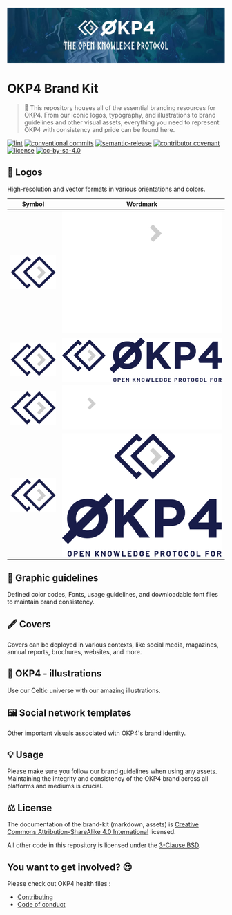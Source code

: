 [![okp4 github banner](https://raw.githubusercontent.com/okp4/.github/main/profile/static/okp4-banner-v2.webp)](https://okp4.network)

# OKP4 Brand Kit

> 🎨 This repository houses all of the essential branding resources for OKP4. From our iconic logos, typography, and illustrations to brand guidelines and other visual assets, everything you need to represent OKP4 with consistency and pride can be found here.

[![lint](https://img.shields.io/github/actions/workflow/status/okp4/template-oss/lint.yml?branch=main&label=lint&style=for-the-badge&logo=github)](https://github.com/okp4/template-oss/actions/workflows/lint.yml)
[![conventional commits](https://img.shields.io/badge/Conventional%20Commits-1.0.0-yellow.svg?style=for-the-badge&logo=conventionalcommits)](https://conventionalcommits.org)
[![semantic-release](https://img.shields.io/badge/%20%20%F0%9F%93%A6%F0%9F%9A%80-semantic--release-e10079.svg?style=for-the-badge)](https://github.com/semantic-release/semantic-release)
[![contributor covenant](https://img.shields.io/badge/Contributor%20Covenant-2.1-4baaaa.svg?style=for-the-badge)](https://github.com/okp4/.github/blob/main/CODE_OF_CONDUCT.md)
[![license][bsd-3-clause-image]][bsd-3-clause]
[![cc-by-sa-4.0][cc-by-sa-image]][cc-by-sa]

## 🎨 Logos

High-resolution and vector formats in various orientations and colors.

| Symbol                                                | Wordmark                                                    |
|-------------------------------------------------------|-------------------------------------------------------------|
| ![okp4-white](<01-Logos/OKP4-square-signs-ss-fond.png>)   | ![okp4-wordmark-dark](/01-Logos/Logos_OKP4_Horizontal_Dark.svg)   |
| ![okp4-white](<01-Logos/OKP4-square-signs-fondblanc.png>)   | ![okp4-wordmark-dark](/01-Logos/Logos_OKP4_Horizontal_light.svg)   |
| ![okp4-white](<01-Logos/OKP4-square-signs-ss-fond.png>) | ![okp4-wordmark-white](/01-Logos/Logos_OKP4_Vertical_dark.svg) |
| ![okp4-white](<01-Logos/OKP4-square-signs-fondblanc.png>) | ![okp4-wordmark-vertical](/01-Logos/Logos_OKP4_Vertical_light.svg) |

## 🌈 Graphic guidelines

Defined color codes, Fonts, usage guidelines, and downloadable font files to maintain brand consistency.

## 🖋 Covers

Covers can be deployed in various contexts, like social media, magazines, annual reports, brochures, websites, and more.

## 📔 OKP4 - illustrations

Use our Celtic universe with our amazing illustrations.

## 🖼 Social network templates

Other important visuals associated with OKP4's brand identity.

## 💡 Usage

Please make sure you follow our brand guidelines when using any assets. Maintaining the integrity and consistency of the OKP4 brand across all platforms and mediums is crucial.

## ⚖️ License

The documentation of the brand-kit (markdown, assets) is [Creative Commons Attribution-ShareAlike 4.0 International][cc-by-sa] licensed.

All other code in this repository is licensed under the [3-Clause BSD][bsd-3-clause].

[bsd-3-clause]: https://opensource.org/licenses/BSD-3-Clause
[bsd-3-clause-image]: https://img.shields.io/badge/License-BSD_3--Clause-blue.svg?style=for-the-badge
[cc-by-sa]: https://creativecommons.org/licenses/by-sa/4.0/
[cc-by-sa-image]: https://i.creativecommons.org/l/by-sa/4.0/88x31.png

## You want to get involved? 😍

Please check out OKP4 health files :

- [Contributing](https://github.com/okp4/.github/blob/main/CONTRIBUTING.md)
- [Code of conduct](https://github.com/okp4/.github/blob/main/CODE_OF_CONDUCT.md)
